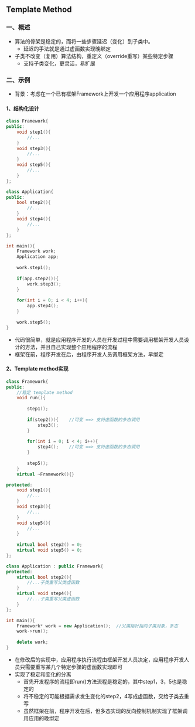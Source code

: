 ## Template Method

### 一、概述

- 算法的骨架是稳定的，而将一些步骤延迟（变化）到子类中。
  - 延迟的手法就是通过虚函数实现晚绑定
- 子类不改变（复用）算法结构，重定义（override重写）某些特定步骤
  - 支持子类变化，更灵活，易扩展



### 二、示例

- 背景：考虑在一个已有框架Framework上开发一个应用程序application

#### 1、结构化设计

```c++
class Framework{
public:
    void step1(){
        //...
    }  
    void step3(){
        //...
    }
    void step5(){
        //...
    }
};

class Application{
public:
    bool step2(){
        //...
    }
    void step4(){
        //...
    }
};

int main(){
    Framework work;
    Application app;
    
    work.step1();
    
    if(app.step2()){
        work.step3();
    }
    
    for(int i = 0; i < 4; i++){
        app.step4();
    }
    
    work.step5();
}
```

- 代码很简单，就是应用程序开发的人员在开发过程中需要调用框架开发人员设计的方法，并且自己实现整个应用程序的流程
- 框架在前，程序开发在后，由程序开发人员调用框架方法，早绑定



#### 2、Template method实现

```c++
class Framework{
public:
    //稳定 template method
    void run(){
        
        step1();
        
        if(step2()){	//可变 ==> 支持虚函数的多态调用
            step3();
        }
        
        for(int i = 0; i < 4; i++){
            step4();	//可变 ==> 支持虚函数的多态调用
        }
        
        step5();
    }
    virtual ~Framework(){}

protected:
    void step1(){
        //...
    }
    void step3(){
        //...
    }
    void step5(){
        //...
    }
    
    virtual bool step2() = 0;
    virtual void step5() = 0;
};

class Application : public Framework{
protected:
    virtual bool step2(){
        //...子类重写父类虚函数
    }
    virtual void step4(){
        //...子类重写父类虚函数
    }
};

int main(){
    Framework* work = new Application();  //父类指针指向子类对象，多态
    work->run();
    
    delete work;
}
```

- 在修改后的实现中，应用程序执行流程由框架开发人员决定，应用程序开发人员只需要重写某几个特定步骤的虚函数实现即可
- 实现了稳定和变化的分离
  - 首先开发程序的流程即run()方法流程是稳定的，其中step1，3，5也是稳定的
  - 将不稳定的可能根据需求发生变化的step2，4写成虚函数，交给子类去重写
  - 虽然框架在前，程序开发在后，但多态实现的反向控制机制实现了框架调用应用的晚绑定

